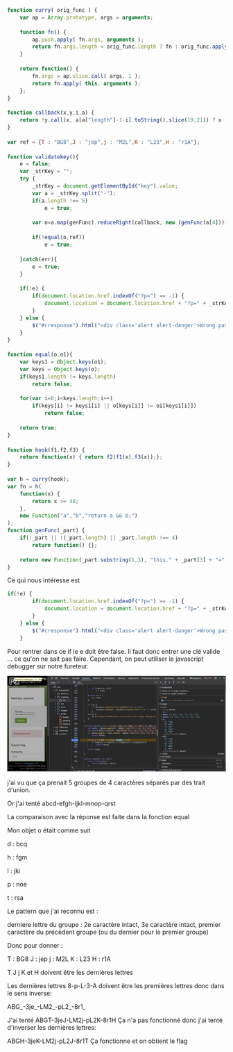 ```javascript
function curry( orig_func ) {
	var ap = Array.prototype, args = arguments;
			
	function fn() {
		ap.push.apply( fn.args, arguments ); 
		return fn.args.length < orig_func.length ? fn : orig_func.apply( this, fn.args );
	}
			 
	return function() {
		fn.args = ap.slice.call( args, 1 );
		return fn.apply( this, arguments );
	};
}
		
function callback(x,y,i,a) {
	return !y.call(x, a[a["length"]-1-i].toString().slice(19,21)) ? x : {};
}
		
var ref = {T : "BG8",J : "jep",j : "M2L",K : "L23",H : "r1A"};
		
function validatekey(){
	e = false;
	var _strKey = "";
	try {
		_strKey = document.getElementById("key").value;
		var a = _strKey.split("-");
		if(a.length !== 5)
		    e = true;
		        
		var o=a.map(genFunc).reduceRight(callback, new (genFunc(a[4]))(Function));
		
		if(!equal(o,ref))
			e = true;
				
	}catch(err){
		e = true;
	}

	if(!e) {
		if(document.location.href.indexOf("?p=") == -1) {
			document.location = document.location.href + "?p=" + _strKey;
        }
	} else {
		$("#cresponse").html("<div class='alert alert-danger'>Wrong password sorry.</div>");
	}   
}
		
function equal(o,o1){
	var keys1 = Object.keys(o1);
	var keys = Object.keys(o);
	if(keys1.length != keys.length)
		return false;
		        
	for(var i=0;i<keys.length;i++)
		if(keys[i] != keys1[i] || o[keys[i]] != o1[keys1[i]])
		    return false;
	
	return true;
}
		
function hook(f1,f2,f3) {
	return function(x) { return f2(f1(x),f3(x));};
}
		
var h = curry(hook);
var fn = h(
    function(x) {
        return x >= 48;
    },
    new Function("a","b","return a && b;")
);
function genFunc(_part) {
	if(!_part || !(_part.length) || _part.length !== 4)
		return function() {};
		
	return new Function(_part.substring(1,3), "this." + _part[3] + "=" + _part.slice(1,3) + "+" + (fn(function(y){return y<=57})(_part.charCodeAt(0)) ?  _part[0] : "'"+ _part[0] + "'"));
}
```

Ce qui nous intéresse est 

```javascript
if(!e) {
		if(document.location.href.indexOf("?p=") == -1) {
			document.location = document.location.href + "?p=" + _strKey;
        }
	} else {
		$("#cresponse").html("<div class='alert alert-danger'>Wrong password sorry.</div>");
	}  
```

Pour rentrer dans ce if le e doit être false. Il faut donc entrer une clé valide ... ce qu'on ne sait pas faire.
Cependant, on peut utiliser le javascript debugger sur notre fureteur.

![debug](debug.png)

j'ai vu que ça prenait 5 groupes de 4 caractères séparés par des trait d'union.

Or j'ai tenté abcd-efgh-ijkl-mnop-qrst

La comparaison avec la réponse est faite dans la fonction equal

Mon objet o était comme suit

d : bcq

h : fgm

l : jki

p : noe

t : rsa

Le pattern que j'ai reconnu est : 

derniere lettre du groupe : 2e caractère intact, 3e caractère intact, premier caractère du précédent groupe (ou du dernier pour le premier groupe)

Donc pour donner :

T : BG8
J : jep
j : M2L
K : L23
H : r1A

T J j K et H doivent être les dernières lettres

Les dernières lettres 8-p-L-3-A doivent être les premières lettres donc dans le sens inverse:

ABG_-3je_-LM2_-pL2_-8r1_

J'ai tenté ABGT-3jeJ-LM2j-pL2K-8r1H
Ça n'a pas fonctionné donc j'ai tenté d'inverser les dernières lettres:

ABGH-3jeK-LM2j-pL2J-8r1T
Ça fonctionne et on obtient le flag